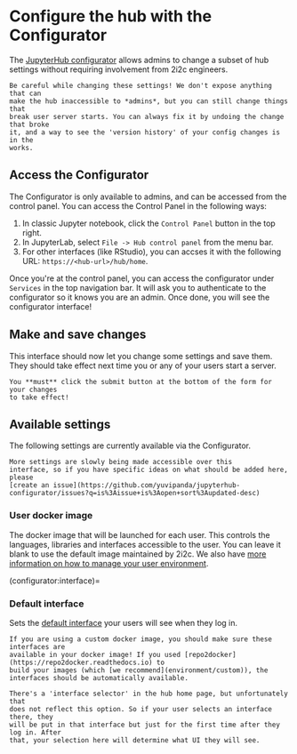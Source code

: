 # Configure the hub with the Configurator

The [JupyterHub configurator](https://github.com/yuvipanda/jupyterhub-configurator)
allows admins to change a subset of hub settings without requiring involvement
from 2i2c engineers.

```{warning}
Be careful while changing these settings! We don't expose anything that can
make the hub inaccessible to *admins*, but you can still change things that
break user server starts. You can always fix it by undoing the change that broke
it, and a way to see the 'version history' of your config changes is in the
works.
```

## Access the Configurator

The Configurator is only available to admins, and can be accessed from the
control panel. You can access the Control Panel in the following ways:

1. In classic Jupyter notebook, click the `Control Panel` button in the top right.
2. In JupyterLab, select `File -> Hub control panel` from the menu bar.
3. For other interfaces (like RStudio), you can accses it with the following URL:
   `https://<hub-url>/hub/home`.

Once you're at the control panel, you can access the configurator under
`Services` in the top navigation bar. It will ask you to authenticate to the
configurator so it knows you are an admin. Once done, you will see the
configurator interface!

## Make and save changes

This interface should now let you change some settings and save them. They should
take effect next time you or any of your users start a server.

```{warning}
You **must** click the submit button at the bottom of the form for your changes
to take effect!
```

## Available settings

The following settings are currently available via the Configurator.

```{note}
More settings are slowly being made accessible over this
interface, so if you have specific ideas on what should be added here, please
[create an issue](https://github.com/yuvipanda/jupyterhub-configurator/issues?q=is%3Aissue+is%3Aopen+sort%3Aupdated-desc)
```

### User docker image

The docker image that will be launched for each user. This controls the languages,
libraries and interfaces accessible to the user. You can leave it blank to use the
default image maintained by 2i2c. We also have [more information on
how to manage your user environment](environment/index).

(configurator:interface)=
### Default interface

Sets the [default interface](environment:default-interface) your users
will see when they log in.

```{note}
If you are using a custom docker image, you should make sure these interfaces are
available in your docker image! If you used [repo2docker](https://repo2docker.readthedocs.io) to
build your images (which [we recommend](environment/custom)), the
interfaces should be automatically available.
```

```{note}
There's a 'interface selector' in the hub home page, but unfortunately that
does not reflect this option. So if your user selects an interface there, they
will be put in that interface but just for the first time after they log in. After
that, your selection here will determine what UI they will see.
```
